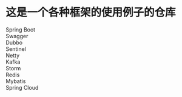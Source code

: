 # 这是一个各种框架的使用例子的仓库

Spring Boot <br>
Swagger <br>
Dubbo <br>
Sentinel <br>
Netty <br>
Kafka <br>
Storm <br>
Redis <br>
Mybatis <br>
Spring Cloud <br>